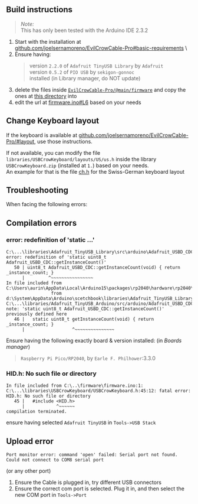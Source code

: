 ## Build instructions
> *Note:* \
> This has only been tested with the Arduino IDE 2.3.2

1. Start with the installation at [github.com/joelsernamoreno/EvilCrowCable-Pro#basic-requirements](https://github.com/joelsernamoreno/EvilCrowCable-Pro?tab=readme-ov-file#basic-requirements) \
2. Ensure having:
   > version `2.2.0` of `Adafruit TinyUSB Library` by `Adafruit` \
   > version `0.5.2` of `PIO USB` by `sekigon-gonnoc` \
   installed (in Library manager, do NOT update)
3. delete the files inside [`EvilCrowCable-Pro/@main/firmware`](https://github.com/joelsernamoreno/EvilCrowCable-Pro/tree/main/firmware) and copy the ones at [this directory](/evil_crow_cable) into
4. edit the url at [firmware.ino#L6](firmware.ino#L6) based on your needs


## Change Keyboard layout

If the keyboard is available at [github.com/joelsernamoreno/EvilCrowCable-Pro/#layout](https://github.com/joelsernamoreno/EvilCrowCable-Pro/tree/main?tab=readme-ov-file#layouts), use those instructions.

If not available, you can modify the file `libraries/USBCrowKeyboard/layouts/US/us.h` inside the library `USBCrowKeyboard.zip` (installed at `1.`) based on your needs. \
An example for that is the file [ch.h](/files/ch.h) for the Swiss-German keyboard layout

## Troubleshooting
When facing the following errors:

## Compilation errors
### error: redefinition of 'static ...'
```
C:\...\libraries\Adafruit_TinyUSB_Library\src\arduino\Adafruit_USBD_CDC.cpp:50:9: error: redefinition of 'static uint8_t Adafruit_USBD_CDC::getInstanceCount()'
   50 | uint8_t Adafruit_USBD_CDC::getInstanceCount(void) { return _instance_count; }
      |         ^~~~~~~~~~~~~~~~~
In file included from C:\Users\aurin\AppData\Local\Arduino15\packages\rp2040\hardware\rp2040\3.9.5\cores\rp2040/Arduino.h:115,
                 from d:\System\AppData\Arduino\scetchbook\libraries\Adafruit_TinyUSB_Library\src\arduino\Adafruit_USBD_CDC.cpp:29:
C:\...\libraries/Adafruit_TinyUSB_Arduino/src/arduino/Adafruit_USBD_CDC.h:46:18: note: 'static uint8_t Adafruit_USBD_CDC::getInstanceCount()' previously defined here
   46 |   static uint8_t getInstanceCount(void) { return _instance_count; }
      |                  ^~~~~~~~~~~~~~~~
```
Ensure having the following exactly board & version installed: (in *Boards manager*)
> `Raspberry Pi Pico/RP2040`, by `Earle F. Philhower`:3.3.0



### HID.h: No such file or directory
```
In file included from C:\..\firmware\firmware.ino:1:
C:\...\libraries\USBCrowKeyboard/USBCrowKeyboard.h:45:12: fatal error: HID.h: No such file or directory
   45 |   #include <HID.h>
      |            ^~~~~~~
compilation terminated.
```
ensure having selected `Adafruit TinyUSB` in `Tools->USB Stack`

## Upload error
```
Port monitor error: command 'open' failed: Serial port not found. 
Could not connect to COM8 serial port
```
(or any other port)

1. Ensure the Cable is plugged in, try different USB connectors
2. Ensure the correct com port is selected.
   Plug it in, and then select the new COM port in `Tools->Port`